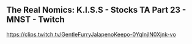 ## The Real Nomics: K.I.S.S - Stocks TA Part 23 - MNST - Twitch
https://clips.twitch.tv/GentleFurryJalapenoKeepo-0YqInjlN0Xjnk-vo
